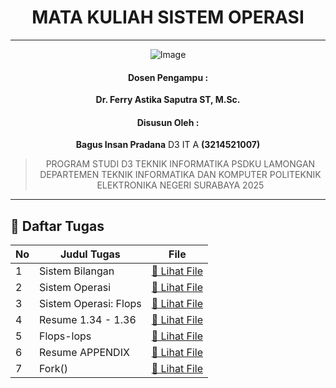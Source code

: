 <div align="center">

# MATA KULIAH SISTEM OPERASI

---

![Image](https://github.com/user-attachments/assets/3ad88b6e-7159-44a2-a004-c909b974a88c)

#### Dosen Pengampu :
**Dr. Ferry Astika Saputra ST, M.Sc.**

#### Disusun Oleh : 
**Bagus Insan Pradana** D3 IT A **(3214521007)**

> PROGRAM STUDI D3 TEKNIK INFORMATIKA PSDKU LAMONGAN
> DEPARTEMEN TEKNIK INFORMATIKA DAN KOMPUTER 
> POLITEKNIK ELEKTRONIKA NEGERI SURABAYA 
> 2025

---

</div>

## 📘 Daftar Tugas

| No | Judul Tugas                               | File                                                  |
|----|--------------------------------------------|-------------------------------------------------------|
| 1  | Sistem Bilangan                           | [📄 Lihat File](https://github.com/RockHead07/SisOp-2025/blob/main/1.%20Tugas-Sistem-Bilangan.md)          |
| 2  | Sistem Operasi                            | [📄 Lihat File](https://github.com/RockHead07/SisOp-2025/blob/main/2.%20Tugas-Sistem-Operasi.md)           |
| 3  | Sistem Operasi: Flops                     | [📄 Lihat File](https://github.com/RockHead07/SisOp-2025/blob/main/3.%20Tugas-Sistem-Operasi-Flowchart.md)     |
| 4  | Resume 1.34 - 1.36                        | [📄 Lihat File](https://github.com/RockHead07/SisOp-2025/blob/main/4.%20Tugas-resume-1.34-sampai-1.40.md)  |
| 5  | Flops-lops                                | [📄 Lihat File](https://github.com/RockHead07/SisOp-2025/blob/main/5.%20Tugas-Flops-Iops.md)               |
| 6  | Resume APPENDIX                           | [📄 Lihat File](https://github.com/RockHead07/SisOp-2025/blob/main/5.%20Tugas-Resume-APPENDIX-A.md)          |
| 7  | Fork()                                    | [📄 Lihat File](https://github.com/RockHead07/SisOp-2025/blob/main/6.%20Tugas-Fork().md)                   |
